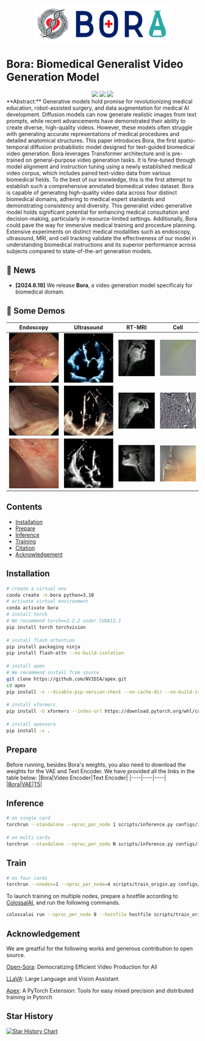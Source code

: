 <div align="center">
    <img src="./assets/logo2.png" style="height:7em;vertical-align: middle" alt="Logo"/>
</div>

# Bora: Biomedical Generalist Video Generation Model
<div align="center">
    <a href="https://github.com/Weixiang-Sun/Bora/stargazers"><img src="https://img.shields.io/github/stars/Weixiang-Sun/Bora?style=social"></a>
    <a href="https://weixiang-sun.github.io/Bora/"><img src="https://img.shields.io/badge/Gallery-View-orange?logo=&amp"></a>
    <a href="https://huggingface.co/Sweson/Bora"><img src="https://img.shields.io/badge/%F0%9F%A4%97%20Hugging%20Face-Model-blue"></a>
</div>
**Abstract:** Generative models hold promise for revolutionizing medical education, robot-assisted surgery, and data augmentation for medical AI development. Diffusion models can now generate realistic images from text prompts, while recent advancements have demonstrated their ability to create diverse, high-quality videos. However, these models often struggle with generating accurate representations of medical procedures and detailed anatomical structures. This paper introduces Bora, the first spatio-temporal diffusion probabilistic model designed for text-guided biomedical video generation. Bora leverages Transformer architecture and is pre-trained on general-purpose video generation tasks. It is fine-tuned through model alignment and instruction tuning using a newly established medical video corpus, which includes paired text-video data from various biomedical fields. To the best of our knowledge, this is the first attempt to establish such a comprehensive annotated biomedical video dataset. Bora is capable of generating high-quality video data across four distinct biomedical domains, adhering to medical expert standards and demonstrating consistency and diversity. This generalist video generative model holds significant potential for enhancing medical consultation and decision-making, particularly in resource-limited settings. Additionally, Bora could pave the way for immersive medical training and procedure planning. Extensive experiments on distinct medical modalities such as endoscopy, ultrasound, MRI, and cell tracking validate the effectiveness of our model in understanding biomedical instructions and its superior performance across subjects compared to state-of-the-art generation models.

## 📰 News
- **[2024.6.19]** We release **Bora**, a video generation model specificaly for biomedical domain.

## 🎥 Some Demos
| Endoscopy | Ultrasound | RT-MRI | Cell |
| ------ | ------ | ------ | ------ |
| <img src="examples/endo/sample_0.gif" width=""> | <img src="examples/uls/sample_1.gif" width=""> | <img src="examples/mri/sample_1.gif" width=""> | <img src="examples/cell/sample_0.gif" width=""> |
| <img src="examples/endo/sample_4.gif" width=""> | <img src="examples/uls/sample_6.gif" width=""> | <img src="examples/mri/sample_2.gif" width=""> | <img src="examples/cell/sample_4.gif" width=""> |
| <img src="examples/endo/sample_6.gif" width=""> | <img src="examples/uls/sample_8.gif" width=""> | <img src="examples/mri/sample_3.gif" width=""> | <img src="examples/cell/sample_7.gif" width=""> |

## Contents
- [Installation](#installation)
- [Prepare](#prepare)
- [Inference](#inference)
- [Training](#training)
- [Citation](#citation)
- [Acknowledgement](#acknowledgement)

## Installation
```bash
# create a virtual env
conda create -n bora python=3.10
# activate virtual environment
conda activate bora
# install torch
# We recommend torch==2.2.2 under CUDA12.1
pip install torch torchvision

# install flash attention
pip install packaging ninja
pip install flash-attn --no-build-isolation

# install apex
# We recommend install from source
git clone https://github.com/NVIDIA/apex.git
cd apex
pip install -v --disable-pip-version-check --no-cache-dir --no-build-isolation --config-settings "--build-option=--cpp_ext" --config-settings "--build-option=--cuda_ext" ./

# install xformers
pip install -U xformers --index-url https://download.pytorch.org/whl/cu121

# install opensora
pip install -v .
```

## Prepare
Before running, besides Bora's weights, you also need to download the weights for the VAE and Text Encoder. We have provided all the links in the table below:
|Bora|Video Encoder|Text Encoder|
|----|----|----|
|[Bora](https://huggingface.co/Sweson/Bora)|[VAE](https://huggingface.co/stabilityai/sd-vae-ft-ema)|[T5](https://huggingface.co/DeepFloyd/t5-v1_1-xxl)|

## Inference
```bash
# on single card
torchrun --standalone --nproc_per_node 1 scripts/inference.py configs/infer.py --ckpt-path Bora_CKPT

# on multi cards
torchrun --standalone --nproc_per_node N scripts/inference.py configs/infer.py --ckpt-path Bora_CKPT
```

## Train
```bash
# on four cards
torchrun --nnodes=1 --nproc_per_node=4 scripts/train_origin.py configs/train.py --data-path CSV_PATH --ckpt-path Bora_CKPT
```
To launch training on multiple nodes, prepare a hostfile according
to [ColossalAI](https://colossalai.org/docs/basics/launch_colossalai/#launch-with-colossal-ai-cli), and run the
following commands.
```bash
colossalai run --nproc_per_node 8 --hostfile hostfile scripts/train_origin.py configs/train.py --data-path CSV_PATH --ckpt-path Bora_CKPT
```

## Acknowledgement
We are greatful for the following works and generous contribution to open source.

[Open-Sora](https://github.com/hpcaitech/Open-Sora): Democratizing Efficient Video Production for All

[LLaVA](https://github.com/haotian-liu/LLaVA): Large Language and Vision Assistant

[Apex](https://github.com/NVIDIA/apex): A PyTorch Extension: Tools for easy mixed precision and distributed training in Pytorch



## Star History

[![Star History Chart](https://api.star-history.com/svg?repos=Weixiang-Sun/Bora&type=Date)](https://star-history.com/#Weixiang-Sun/Bora&Date)